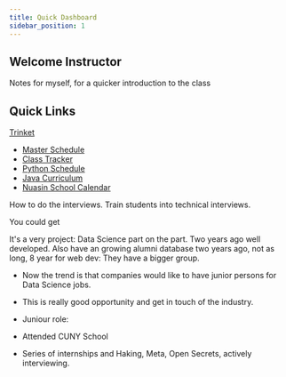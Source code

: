 ```yaml
---
title: Quick Dashboard
sidebar_position: 1
---
```



## Welcome Instructor

Notes for myself, for a quicker introduction to the class

## Quick Links

[Trinket](https://trinket.io/)

- [Master Schedule](https://docs.google.com/spreadsheets/d/17ky5IheQKcRjOY7D7QFcUIHW7Fx4yqGmbkacGc8RLJg/edit#gid=2004509751)
- [Class Tracker](https://docs.google.com/spreadsheets/d/1_z1_qaiyFfNYZjxRzmsalCTRoU-TVltnttfaMVB0FXc/edit#gid=1767484544)
- [Python Schedule](https://learn2codelive.com/courses/4)
- [Java Curriculum](https://learn2codelive.com/courses/107?invitation=xjBWlnfErS5sScvJxZlDpZ1XiYaS9VsNaTVvIW2e)
- [Nuasin School Calendar](https://nngcs.org/calendar/)




How to do the interviews. Train students into technical interviews.

You could get 

It's a very project: Data Science part on the part. Two years ago well developed. Also have an growing alumni
database two years ago, not as long, 8 year for web dev: They have a bigger group.

- Now the trend is that companies would like to have junior persons for Data Science jobs.
- This is really good opportunity and get in touch of the industry.
- Juniour role:





- Attended CUNY School
- Series of internships and Haking, Meta, Open Secrets, actively interviewing.



